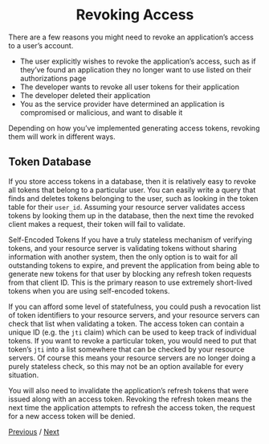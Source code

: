 <h1 align="center">Revoking Access</h1>

There are a few reasons you might need to revoke an application’s access to a user’s account.

- The user explicitly wishes to revoke the application’s access, such as if they’ve found an application they no longer want to use listed on their authorizations page
- The developer wants to revoke all user tokens for their application
- The developer deleted their application
- You as the service provider have determined an application is compromised or malicious, and want to disable it

Depending on how you’ve implemented generating access tokens, revoking them will work in different ways.

## Token Database

If you store access tokens in a database, then it is relatively easy to revoke all tokens that belong to a particular user. You can easily write a query that finds and deletes tokens belonging to the user, such as looking in the token table for their `user_id`. Assuming your resource server validates access tokens by looking them up in the database, then the next time the revoked client makes a request, their token will fail to validate.

Self-Encoded Tokens
If you have a truly stateless mechanism of verifying tokens, and your resource server is validating tokens without sharing information with another system, then the only option is to wait for all outstanding tokens to expire, and prevent the application from being able to generate new tokens for that user by blocking any refresh token requests from that client ID. This is the primary reason to use extremely short-lived tokens when you are using self-encoded tokens.

If you can afford some level of statefulness, you could push a revocation list of token identifiers to your resource servers, and your resource servers can check that list when validating a token. The access token can contain a unique ID (e.g. the `jti` claim) which can be used to keep track of individual tokens. If you want to revoke a particular token, you would need to put that token’s `jti` into a list somewhere that can be checked by your resource servers. Of course this means your resource servers are no longer doing a purely stateless check, so this may not be an option available for every situation.

You will also need to invalidate the application’s refresh tokens that were issued along with an access token. Revoking the refresh token means the next time the application attempts to refresh the access token, the request for a new access token will be denied.

[Previous](https:// "Previous")
/
[Next](https:// "Next")
